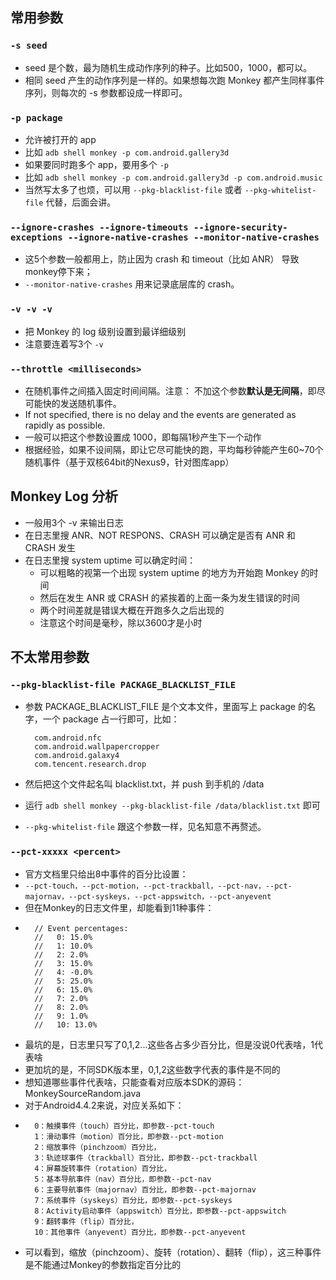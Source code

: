 ## 常用参数

### `-s seed`
* seed 是个数，最为随机生成动作序列的种子。比如500，1000，都可以。
* 相同 seed 产生的动作序列是一样的。如果想每次跑 Monkey 都产生同样事件序列，则每次的 -s 参数都设成一样即可。

### `-p package`
* 允许被打开的 app
* 比如 `adb shell monkey -p com.android.gallery3d`
* 如果要同时跑多个 app，要用多个 `-p`
* 比如 `adb shell monkey -p com.android.gallery3d -p com.android.music`
* 当然写太多了也烦，可以用 `--pkg-blacklist-file` 或者 `--pkg-whitelist-file` 代替，后面会讲。

### `--ignore-crashes --ignore-timeouts --ignore-security-exceptions --ignore-native-crashes --monitor-native-crashes`
* 这5个参数一般都用上，防止因为 crash 和 timeout（比如 ANR） 导致monkey停下来；
* `--monitor-native-crashes` 用来记录底层库的 crash。

### `-v -v -v `
* 把 Monkey 的 log 级别设置到最详细级别
* 注意要连着写3个 `-v`

###  `--throttle <milliseconds>`
* 在随机事件之间插入固定时间间隔。注意： 不加这个参数**默认是无间隔**，即尽可能快的发送随机事件。
* If not specified, there is no delay and the events are generated as rapidly as possible.
* 一般可以把这个参数设置成 1000，即每隔1秒产生下一个动作
* 根据经验，如果不设间隔，即让它尽可能快的跑，平均每秒钟能产生60~70个随机事件（基于双核64bit的Nexus9，针对图库app）


## Monkey Log  分析
* 一般用3个 -v 来输出日志
* 在日志里搜 ANR、NOT RESPONS、CRASH 可以确定是否有 ANR 和 CRASH 发生
* 在日志里搜 system uptime 可以确定时间：
	* 可以粗略的视第一个出现 system uptime 的地方为开始跑 Monkey 的时间
	* 然后在发生 ANR 或 CRASH 的紧挨着的上面一条为发生错误的时间
	* 两个时间差就是错误大概在开跑多久之后出现的
	* 注意这个时间是毫秒，除以3600才是小时 

## 不太常用参数 

### `--pkg-blacklist-file PACKAGE_BLACKLIST_FILE`
* 参数 PACKAGE_BLACKLIST_FILE 是个文本文件，里面写上 package 的名字，一个 package 占一行即可，比如：

		com.android.nfc
		com.android.wallpapercropper
		com.android.galaxy4
		com.tencent.research.drop
* 然后把这个文件起名叫 blacklist.txt，并 push 到手机的 /data
* 运行 `adb shell monkey --pkg-blacklist-file /data/blacklist.txt` 即可
* `--pkg-whitelist-file` 跟这个参数一样，见名知意不再赘述。

### `--pct-xxxxx <percent>`
* 官方文档里只给出8中事件的百分比设置：
* `--pct-touch，--pct-motion，--pct-trackball，--pct-nav，--pct-majornav，--pct-syskeys，--pct-appswitch，--pct-anyevent` 
* 但在Monkey的日志文件里，却能看到11种事件：
* 
		// Event percentages:
		//   0: 15.0%
		//   1: 10.0%
		//   2: 2.0%
		//   3: 15.0%
		//   4: -0.0%
		//   5: 25.0%
		//   6: 15.0%
		//   7: 2.0%
		//   8: 2.0%
		//   9: 1.0%
		//   10: 13.0%
* 最坑的是，日志里只写了0,1,2...这些各占多少百分比，但是没说0代表啥，1代表啥
* 更加坑的是，不同SDK版本里，0,1,2这些数字代表的事件是不同的
* 想知道哪些事件代表啥，只能查看对应版本SDK的源码：MonkeySourceRandom.java
* 对于Android4.4.2来说，对应关系如下：
* 
		0：触摸事件（touch）百分比，即参数--pct-touch
		1：滑动事件（motion）百分比，即参数--pct-motion
		2：缩放事件（pinchzoom）百分比，
		3：轨迹球事件（trackball）百分比，即参数--pct-trackball
		4：屏幕旋转事件（rotation）百分比，
		5：基本导航事件（nav）百分比，即参数--pct-nav
		6：主要导航事件（majornav）百分比，即参数--pct-majornav
		7：系统事件（syskeys）百分比，即参数--pct-syskeys
		8：Activity启动事件（appswitch）百分比，即参数--pct-appswitch
		9：翻转事件（flip）百分比，
		10：其他事件（anyevent）百分比，即参数--pct-anyevent
* 可以看到，缩放（pinchzoom）、旋转（rotation）、翻转（flip），这三种事件是不能通过Monkey的参数指定百分比的
